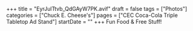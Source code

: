+++
title = "EyrJulTtvb_QdGAyW7PK.avif"
draft = false
tags = ["Photos"]
categories = ["Chuck E. Cheese's"]
pages = ["CEC Coca-Cola Triple Tabletop Ad Stand"]
startDate = ""
+++
Fun Food & Free Stuff!
